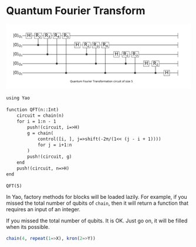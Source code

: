 # Quantum Fourier Transform
![ghz](../assets/figures/qft.png)

```@example QFT
using Yao

function QFT(n::Int)
    circuit = chain(n)
    for i = 1:n - 1
        push!(circuit, i=>H)
        g = chain(
            control([i, ], j=>shift(-2π/(1<< (j - i + 1))))
            for j = i+1:n
        )
        push!(circuit, g)
    end
    push!(circuit, n=>H)
end

QFT(5)
```

In Yao, factory methods for blocks will be loaded lazily. For example, if you missed the total
number of qubits of `chain`, then it will return a function that requires an input of an integer.

If you missed the total number of qubits. It is OK. Just go on, it will be filled when its possible.

```julia
chain(4, repeat(1=>X), kron(2=>Y))
```
